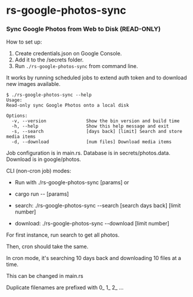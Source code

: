 # rs-google-photos-sync

### Sync Google Photos from Web to Disk (**READ-ONLY**)

How to set up:
1. Create credentials.json on Google Console.
2. Add it to the /secrets folder.
3. Run `./rs-google-photos-sync` from command line.

It works by running scheduled jobs to extend auth token and to download new images available.

```
$ ./rs-google-photos-sync --help
Usage:
Read-only sync Google Photos onto a local disk

Options:
  -v, --version               Show the bin version and build time
  -h, --help                  Show this help message and exit
  -s, --search                [days back] [limit] Search and store media items
  -d, --download              [num files] Download media items
```

Job configuration is in main.rs.
Database is in secrets/photos.data.
Download is in google/photos.

CLI (non-cron job) modes:

* Run with ./rs-google-photos-sync [params] or
* cargo run -- [params]

* search: ./rs-google-photos-sync --search [search days back] [limit number]
* download: ./rs-google-photos-sync --download [limit number]

For first instance, run search to get all photos.

Then, cron should take the same.

In cron mode, it's searching 10 days back and downloading 10 files at a time.

This can be changed in main.rs

Duplicate filenames are prefixed with 0_ 1_ 2_ ...
